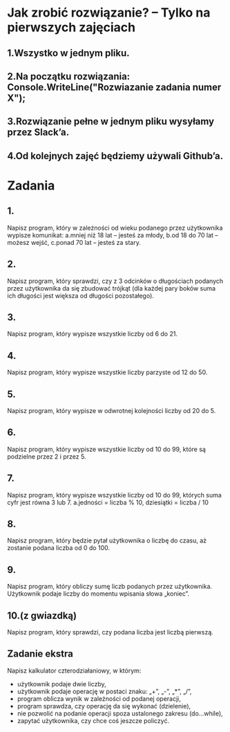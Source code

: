 # Jak zrobić rozwiązanie? – Tylko na pierwszych zajęciach 
## 1.Wszystko w jednym pliku. 
## 2.Na początku rozwiązania: Console.WriteLine("Rozwiazanie zadania numer X");
## 3.Rozwiązanie pełne w jednym pliku wysyłamy przez Slack’a. 
## 4.Od kolejnych zajęć będziemy używali Github’a. 

# Zadania

## 1.
Napisz program, który w zależności od wieku podanego przez użytkownika wypisze komunikat: a.mniej niż 18 lat – jesteś za młody, b.od 18 do 70 lat – możesz wejść, c.ponad 70 lat – jesteś za stary. 
## 2.
Napisz program, który sprawdzi, czy z 3 odcinków o długościach podanych przez użytkownika da się zbudować trójkąt (dla każdej pary boków suma ich długości jest większa od długości pozostałego). 
## 3.
Napisz program, który wypisze wszystkie liczby od 6 do 21. 
## 4.
Napisz program, który wypisze wszystkie liczby parzyste od 12 do 50. 
## 5.
Napisz program, który wypisze w odwrotnej kolejności liczby od 20 do 5. 
## 6.
Napisz program, który wypisze wszystkie liczby od 10 do 99, które są podzielne przez 2 i przez 5. 
## 7.
Napisz program, który wypisze wszystkie liczby od 10 do 99, których suma cyfr jest równa 3 lub 7. a.jedności = liczba % 10, dziesiątki = liczba / 10 
## 8.
Napisz program, który będzie pytał użytkownika o liczbę do czasu, aż zostanie podana liczba od 0 do 100.
## 9.
Napisz program, który obliczy sumę liczb podanych przez użytkownika. Użytkownik podaje liczby do momentu wpisania słowa „koniec”. 
## 10.(z gwiazdką)
Napisz program, który sprawdzi, czy podana liczba jest liczbą pierwszą. 

## Zadanie ekstra 
Napisz kalkulator czterodziałaniowy, w którym: 
-   użytkownik podaje dwie liczby, 
-   użytkownik podaje operację w postaci znaku: „+”, „-”, „*”, „/”, 
-   program oblicza wynik w zależności od podanej operacji, 
-   program sprawdza, czy operację da się wykonać (dzielenie), 
-   nie pozwolić na podanie operacji spoza ustalonego zakresu (do...while), 
-   zapytać użytkownika, czy chce coś jeszcze policzyć. 
